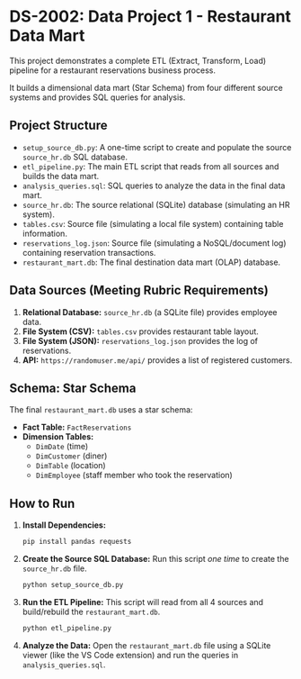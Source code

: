 # DS-2002: Data Project 1 - Restaurant Data Mart

This project demonstrates a complete ETL (Extract, Transform, Load) pipeline for a restaurant reservations business process.

It builds a dimensional data mart (Star Schema) from four different source systems and provides SQL queries for analysis.

## Project Structure

* `setup_source_db.py`: A one-time script to create and populate the source `source_hr.db` SQL database.
* `etl_pipeline.py`: The main ETL script that reads from all sources and builds the data mart.
* `analysis_queries.sql`: SQL queries to analyze the data in the final data mart.
* `source_hr.db`: The source relational (SQLite) database (simulating an HR system).
* `tables.csv`: Source file (simulating a local file system) containing table information.
* `reservations_log.json`: Source file (simulating a NoSQL/document log) containing reservation transactions.
* `restaurant_mart.db`: The final destination data mart (OLAP) database.

## Data Sources (Meeting Rubric Requirements)

1.  **Relational Database:** `source_hr.db` (a SQLite file) provides employee data.
2.  **File System (CSV):** `tables.csv` provides restaurant table layout.
3.  **File System (JSON):** `reservations_log.json` provides the log of reservations.
4.  **API:** `https://randomuser.me/api/` provides a list of registered customers.

## Schema: Star Schema

The final `restaurant_mart.db` uses a star schema:

* **Fact Table:** `FactReservations`
* **Dimension Tables:**
    * `DimDate` (time)
    * `DimCustomer` (diner)
    * `DimTable` (location)
    * `DimEmployee` (staff member who took the reservation)

## How to Run

1.  **Install Dependencies:**
    ```bash
    pip install pandas requests
    ```

2.  **Create the Source SQL Database:**
    Run this script *one time* to create the `source_hr.db` file.
    ```bash
    python setup_source_db.py
    ```

3.  **Run the ETL Pipeline:**
    This script will read from all 4 sources and build/rebuild the `restaurant_mart.db`.
    ```bash
    python etl_pipeline.py
    ```

4.  **Analyze the Data:**
    Open the `restaurant_mart.db` file using a SQLite viewer (like the VS Code extension) and run the queries in `analysis_queries.sql`.
